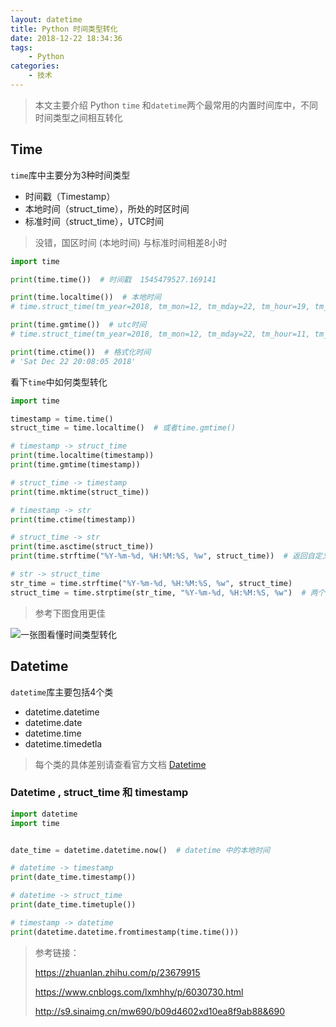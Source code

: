 ```yaml
---
layout: datetime
title: Python 时间类型转化
date: 2018-12-22 18:34:36
tags:
    - Python
categories:
    - 技术
---
```


> 本文主要介绍 Python `time` 和`datetime`两个最常用的内置时间库中，不同时间类型之间相互转化

## Time

`time`库中主要分为3种时间类型

- 时间戳（Timestamp）
- 本地时间（struct_time），所处的时区时间
- 标准时间（struct_time），UTC时间

> 没错，国区时间 (本地时间) 与标准时间相差8小时

```python 
import time

print(time.time())  # 时间戳  1545479527.169141

print(time.localtime())  # 本地时间
# time.struct_time(tm_year=2018, tm_mon=12, tm_mday=22, tm_hour=19, tm_min=52, tm_sec=19, tm_wday=5, tm_yday=356, tm_isdst=0)

print(time.gmtime())  # utc时间
# time.struct_time(tm_year=2018, tm_mon=12, tm_mday=22, tm_hour=11, tm_min=52, tm_sec=26, tm_wday=5, tm_yday=356, tm_isdst=0)

print(time.ctime())  # 格式化时间
# 'Sat Dec 22 20:08:05 2018'
```

<!-- more -->

看下`time`中如何类型转化

```python
import time

timestamp = time.time()
struct_time = time.localtime()  # 或者time.gmtime()

# timestamp -> struct_time
print(time.localtime(timestamp))
print(time.gmtime(timestamp)) 

# struct_time -> timestamp
print(time.mktime(struct_time))

# timestamp -> str
print(time.ctime(timestamp)) 

# struct_time -> str
print(time.asctime(struct_time))
print(time.strftime("%Y-%m-%d, %H:%M:%S, %w", struct_time))  # 返回自定义格式

# str -> struct_time
str_time = time.strftime("%Y-%m-%d, %H:%M:%S, %w", struct_time)
struct_time = time.strptime(str_time, "%Y-%m-%d, %H:%M:%S, %w")  # 两个参数的指示意思要对应
```

>  参考下图食用更佳

![一张图看懂时间类型转化](http://picture.wzmmmmj.com/time.jpg)



## Datetime

`datetime`库主要包括4个类

- datetime.datetime
- datetime.date 
- datetime.time
- datetime.timedetla

> 每个类的具体差别请查看官方文档 <a href='https://docs.python.org/3/library/datetime.html'>Datetime</a>



### Datetime , struct_time 和 timestamp

```python
import datetime
import time


date_time = datetime.datetime.now()  # datetime 中的本地时间

# datetime -> timestamp
print(date_time.timestamp())

# datetime -> struct_time
print(date_time.timetuple())

# timestamp -> datetime
print(datetime.datetime.fromtimestamp(time.time()))

```

> 参考链接：
>
> https://zhuanlan.zhihu.com/p/23679915
>
> https://www.cnblogs.com/lxmhhy/p/6030730.html
>
> http://s9.sinaimg.cn/mw690/b09d4602xd10ea8f9ab88&690
